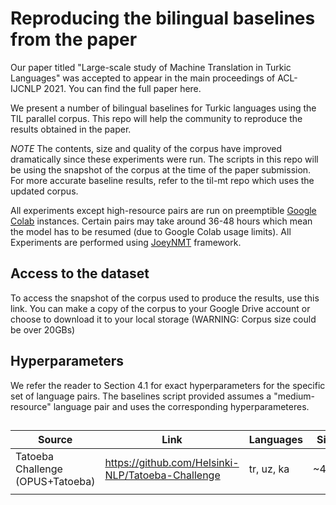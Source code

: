 # Reproducing the bilingual baselines from the paper

Our paper titled "Large-scale study of Machine Translation in Turkic Languages" was accepted to appear in the main proceedings of ACL-IJCNLP 2021. You can find the full paper here. 

We present a number of bilingual baselines for Turkic languages using the TIL parallel corpus. This repo will help the community to reproduce the results obtained in the paper. 


*NOTE* The contents, size and quality of the corpus have improved dramatically since these experiments were run. The scripts in this repo will be using the snapshot of the corpus at the time of the paper submission. For more accurate baseline results, refer to the til-mt repo which uses the updated corpus.

All experiments except high-resource pairs are run on preemptible [Google Colab](https://colab.research.google.com/notebooks/intro.ipynb#recent=true) instances. Certain pairs may take around 36-48 hours which mean the model has to be resumed (due to Google Colab usage limits). All Experiments are performed using [JoeyNMT](https://github.com/joeynmt/joeynmt) framework.

## Access to the dataset

To access the snapshot of the corpus used to produce the results, use this link. You can make a copy of the corpus to your Google Drive account or choose to download it to your local storage (WARNING: Corpus size could be over 20GBs)


## Hyperparameters

We refer the reader to Section 4.1 for exact hyperparameters for the specific set of language pairs. The baselines script provided assumes a "medium-resource" language pair and uses the corresponding hyperparameteres. 


##
| Source                           | Link                                              | Languages  | Size  | Licence/Usage                                      |
|----------------------------------|---------------------------------------------------|------------|-------|----------------------------------------------------|
| Tatoeba Challenge (OPUS+Tatoeba) | https://github.com/Helsinki-NLP/Tatoeba-Challenge | tr, uz, ka | ~40m  | https://creativecommons.org/licenses/by-nc-sa/4.0/ |
|                                  |                                                   |            |       |                                                    |